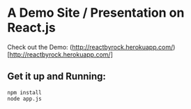 # A Demo Site / Presentation on React.js

Check out the Demo: (http://reactbyrock.herokuapp.com/)[http://reactbyrock.herokuapp.com/] 

## Get it up and Running:	
	
	npm install	
	node app.js 


